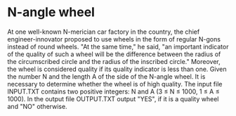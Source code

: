 # N-angle wheel
At one well-known N-merician car factory in the country, the chief engineer-innovator proposed to use wheels in the form of regular N-gons instead of round wheels. "At the same time," he said, "an important indicator of the quality of such a wheel will be the difference between the radius of the circumscribed circle and the radius of the inscribed circle." Moreover, the wheel is considered quality if its quality indicator is less than one.
Given the number N and the length A of the side of the N-angle wheel. It is necessary to determine whether the wheel is of high quality.
The input file INPUT.TXT contains two positive integers: N and A (3 ≤ N ≤ 1000, 1 ≤ A ≤ 1000).
In the output file OUTPUT.TXT output "YES", if it is a quality wheel and "NO" otherwise.
